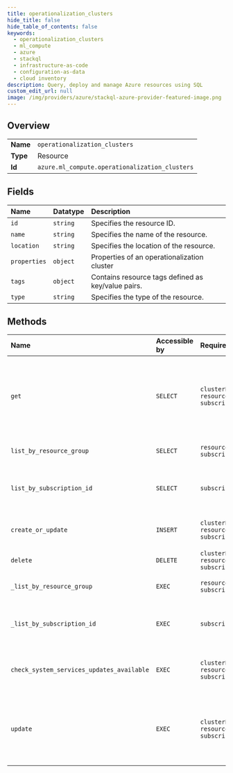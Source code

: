 ```yaml
---
title: operationalization_clusters
hide_title: false
hide_table_of_contents: false
keywords:
  - operationalization_clusters
  - ml_compute
  - azure    
  - stackql
  - infrastructure-as-code
  - configuration-as-data
  - cloud inventory
description: Query, deploy and manage Azure resources using SQL
custom_edit_url: null
image: /img/providers/azure/stackql-azure-provider-featured-image.png
---
```

  
    

## Overview
<table><tbody>
<tr><td><b>Name</b></td><td><code>operationalization_clusters</code></td></tr>
<tr><td><b>Type</b></td><td>Resource</td></tr>
<tr><td><b>Id</b></td><td><code>azure.ml_compute.operationalization_clusters</code></td></tr>
</tbody></table>

## Fields
| Name | Datatype | Description |
|:-----|:---------|:------------|
| `id` | `string` | Specifies the resource ID. |
| `name` | `string` | Specifies the name of the resource. |
| `location` | `string` | Specifies the location of the resource. |
| `properties` | `object` | Properties of an operationalization cluster |
| `tags` | `object` | Contains resource tags defined as key/value pairs. |
| `type` | `string` | Specifies the type of the resource. |
## Methods
| Name | Accessible by | Required Params | Description |
|:-----|:--------------|:----------------|:------------|
| `get` | `SELECT` | `clusterName, resourceGroupName, subscriptionId` | Gets the operationalization cluster resource view. Note that the credentials are not returned by this call. Call ListKeys to get them. |
| `list_by_resource_group` | `SELECT` | `resourceGroupName, subscriptionId` | Gets the clusters in the specified resource group. |
| `list_by_subscription_id` | `SELECT` | `subscriptionId` | Gets the operationalization clusters in the specified subscription. |
| `create_or_update` | `INSERT` | `clusterName, resourceGroupName, subscriptionId` | Create or update an operationalization cluster. |
| `delete` | `DELETE` | `clusterName, resourceGroupName, subscriptionId` | Deletes the specified cluster. |
| `_list_by_resource_group` | `EXEC` | `resourceGroupName, subscriptionId` | Gets the clusters in the specified resource group. |
| `_list_by_subscription_id` | `EXEC` | `subscriptionId` | Gets the operationalization clusters in the specified subscription. |
| `check_system_services_updates_available` | `EXEC` | `clusterName, resourceGroupName, subscriptionId` | Checks if updates are available for system services in the cluster. |
| `update` | `EXEC` | `clusterName, resourceGroupName, subscriptionId` | The PATCH operation can be used to update only the tags for a cluster. Use PUT operation to update other properties. |
